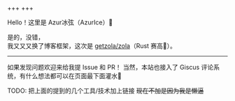 +++
+++

Hello！这里是 Azur冰弦（AzurIce）🥰

是的，没错，<br/>我又又又换了博客框架，这次是 [getzola/zola](https://github.com/getzola/zola)（Rust 赛高🥰）。

---

如果发现问题欢迎来给我提 Issue 和 PR！
当然，本站也接入了 Giscus 评论系统，有什么想法都可以在页面最下面灌水🥳

TODO: 把上面的提到的几个工具/技术加上链接
~~现在不加是因为我是懒逼~~